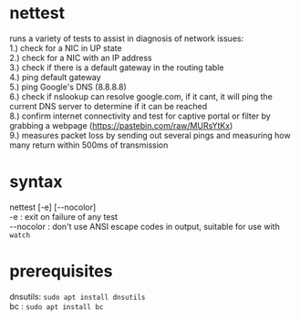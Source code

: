 # nettest
runs a variety of tests to assist in diagnosis of network issues:<br />
 1.) check for a NIC in UP state<br />
 2.) check for a NIC with an IP address<br />
 3.) check if there is a default gateway in the routing table<br />
 4.) ping default gateway<br />
 5.) ping Google's DNS (8.8.8.8)<br />
 6.) check if nslookup can resolve google.com, if it cant, it will ping the current DNS server to determine if it can be reached<br />
 8.) confirm internet connectivity and test for captive portal or filter by grabbing a webpage (https://pastebin.com/raw/MURsYtKx)<br />
 9.) measures packet loss by sending out several pings and measuring how many return within 500ms of transmission<br />
 
# syntax
nettest [-e] [--nocolor] <br />
 -e : exit on failure of any test<br />
 --nocolor : don't use ANSI escape codes in output, suitable for use with <code>watch</code>
# prerequisites
 dnsutils: <code>sudo apt install dnsutils</code><br />
 bc : <code>sudo apt install bc</code><br />
